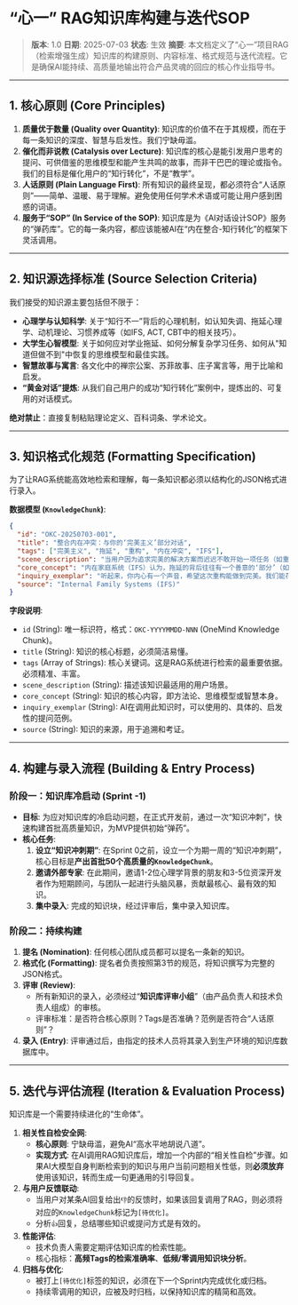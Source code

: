 # “心一” RAG知识库构建与迭代SOP

> **版本**: 1.0
> **日期**: 2025-07-03
> **状态**: 生效
> **摘要**: 本文档定义了“心一”项目RAG（检索增强生成）知识库的构建原则、内容标准、格式规范与迭代流程。它是确保AI能持续、高质量地输出符合产品灵魂的回应的核心作业指导书。

---

## 1. 核心原则 (Core Principles)

1.  **质量优于数量 (Quality over Quantity)**: 知识库的价值不在于其规模，而在于每一条知识的深度、智慧与启发性。我们宁缺毋滥。
2.  **催化而非说教 (Catalysis over Lecture)**: 知识库的核心是能引发用户思考的提问、可供借鉴的思维模型和能产生共鸣的故事，而非干巴巴的理论或指令。我们的目标是催化用户的“知行转化”，不是“教学”。
3.  **人话原则 (Plain Language First)**: 所有知识的最终呈现，都必须符合“人话原则”——简单、温暖、易于理解。避免使用任何学术术语或可能让用户感到困惑的词语。
4.  **服务于“SOP” (In Service of the SOP)**: 知识库是为《AI对话设计SOP》服务的“弹药库”。它的每一条内容，都应该能被AI在“内在整合-知行转化”的框架下灵活调用。

---

## 2. 知识源选择标准 (Source Selection Criteria)

我们接受的知识源主要包括但不限于：

*   **心理学与认知科学**: 关于“知行不一”背后的心理机制，如认知失调、拖延心理学、动机理论、习惯养成等（如IFS, ACT, CBT中的相关技巧）。
*   **大学生心智模型**: 关于如何应对学业拖延、如何分解复杂学习任务、如何从"知道但做不到"中恢复的思维模型和最佳实践。
*   **智慧故事与寓言**: 各文化中的禅宗公案、苏菲故事、庄子寓言等，用于比喻和启发。
*   **“黄金对话”提炼**: 从我们自己用户的成功“知行转化”案例中，提炼出的、可复用的对话模式。

**绝对禁止**：直接复制粘贴理论定义、百科词条、学术论文。

---

## 3. 知识格式化规范 (Formatting Specification)

为了让RAG系统能高效地检索和理解，每一条知识都必须以结构化的JSON格式进行录入。

**数据模型 (`KnowledgeChunk`)**:

```json
{
  "id": "OKC-20250703-001",
  "title": "整合内在冲突：与你的‘完美主义’部分对话",
  "tags": ["完美主义", "拖延", "重构", "内在冲突", "IFS"],
  "scene_description": "当用户因为追求完美的解决方案而迟迟不敢开始一项任务（如重构代码）时，此知识块适用。",
  "core_concept": "内在家庭系统（IFS）认为，拖延的背后往往有一个善意的‘部分’（如‘完美主义’），它害怕你因为做得不够好而受到伤害。整合的关键不是消灭它，而是理解并感谢它的保护，然后邀请它信任你的‘自我’有能力处理不完美。这能极大地化解内在的阻力。",
  "inquiry_exemplar": "听起来，你内心有一个声音，希望这次重构能做到完美。我们能花一点时间，先和这个追求完美的部分聊聊吗？它似乎在努力地保护你免受某些伤害。",
  "source": "Internal Family Systems (IFS)"
}
```

**字段说明**:

*   `id` (String): 唯一标识符，格式：`OKC-YYYYMMDD-NNN` (OneMind Knowledge Chunk)。
*   `title` (String): 知识的核心标题，必须简洁易懂。
*   `tags` (Array of Strings): 核心关键词。这是RAG系统进行检索的最重要依据。必须精准、丰富。
*   `scene_description` (String): 描述该知识最适用的用户场景。
*   `core_concept` (String): 知识的核心内容，即方法论、思维模型或智慧本身。
*   `inquiry_exemplar` (String): AI在调用此知识时，可以使用的、具体的、启发性的提问范例。
*   `source` (String): 知识的来源，用于追溯和考证。

---

## 4. 构建与录入流程 (Building & Entry Process)

### **阶段一：知识库冷启动 (Sprint -1)**

*   **目标**: 为应对知识库的冷启动问题，在正式开发前，通过一次“知识冲刺”，快速构建首批高质量知识，为MVP提供初始“弹药”。
*   **核心任务**:
    1.  **设立“知识冲刺期”**: 在Sprint 0之前，设立一个为期一周的“知识冲刺期”，核心目标是**产出首批50个高质量的`KnowledgeChunk`**。
    2.  **邀请外部专家**: 在此期间，邀请1-2位心理学背景的朋友和3-5位资深开发者作为短期顾问，与团队一起进行头脑风暴，贡献最核心、最有效的知识。
    3.  **集中录入**: 完成的知识块，经过评审后，集中录入知识库。

### **阶段二：持续构建**

1.  **提名 (Nomination)**: 任何核心团队成员都可以提名一条新的知识。
2.  **格式化 (Formatting)**: 提名者负责按照第3节的规范，将知识撰写为完整的JSON格式。
3.  **评审 (Review)**:
    *   所有新知识的录入，必须经过“**知识库评审小组**”（由产品负责人和技术负责人组成）的审核。
    *   评审标准：是否符合核心原则？Tags是否准确？范例是否符合“人话原则”？
4.  **录入 (Entry)**: 评审通过后，由指定的技术人员将其录入到生产环境的知识库数据库中。

---

## 5. 迭代与评估流程 (Iteration & Evaluation Process)

知识库是一个需要持续进化的“生命体”。

1.  **相关性自检安全网**:
    *   **核心原则**: 宁缺毋滥，避免AI“高水平地胡说八道”。
    *   **实现方式**: 在AI调用RAG知识库后，增加一个内部的“相关性自检”步骤。如果AI大模型自身判断检索到的知识与用户当前问题相关性低，则**必须放弃**使用该知识，转而生成一句更通用的引导回复。
2.  **与用户反馈联动**:
    *   当用户对某条AI回复给出`👎`的反馈时，如果该回复调用了RAG，则必须将对应的`KnowledgeChunk`标记为`[待优化]`。
    *   分析`👍`回复，总结哪些知识或提问方式是有效的。
3.  **性能评估**:
    *   技术负责人需要定期评估知识库的检索性能。
    *   核心指标：**高频Tags的检索准确率**、**低频/零调用知识块分析**。
4.  **归档与优化**:
    *   被打上`[待优化]`标签的知识，必须在下一个Sprint内完成优化或归档。
    *   持续零调用的知识，应被及时归档，以保持知识库的精简和高效。